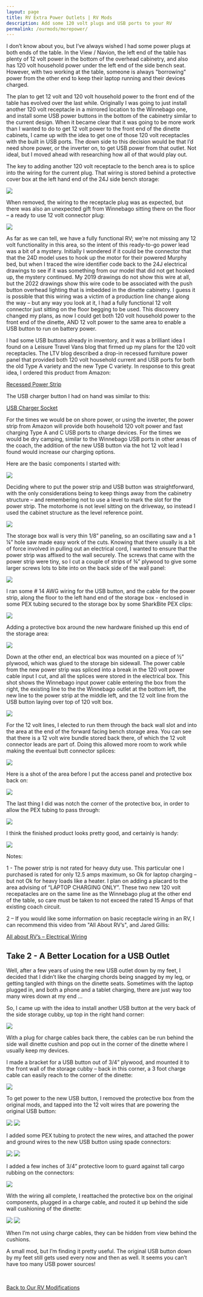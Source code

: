 ```yaml
---
layout: page
title: RV Extra Power Outlets | RV Mods
description: Add some 120 volt plugs and USB ports to your RV
permalink: /ourmods/morepower/
---
```


I don’t know about you, but I’ve always wished I had some power plugs at both ends of the table.  In the View / Navion, the left end of the table has plenty of 12 volt power in the bottom of the overhead cabinetry, and also has 120 volt household power under the left end of the side bench seat.  However, with two working at the table, someone is always "borrowing" power from the other end to keep their laptop running and their devices charged.  

The plan to get 12 volt and 120 volt household power to the front end of the table has evolved over the last while.  Originally I was going to just install another 120 volt receptacle in a mirrored location to the Winnebago one, and install some USB power buttons in the bottom of the cabinetry similar to the current design.  When it became clear that it was going to be more work than I wanted to do to get 12 volt power to the front end of the dinette cabinets, I came up with the idea to get one of those 120 volt receptacles with the built in USB ports.  The down side to this decision would be that I’d need shore power, or the inverter on, to get USB power from that outlet.  Not ideal, but I moved ahead with researching how all of that would play out.

The key to adding another 120 volt receptacle to the bench area is to splice into the wiring for the current plug.  That wiring is stored behind a protective cover box at the left hand end of the 24J side bench storage:

<img src="/assets/webmorepower4.jpg"/>

When removed, the wiring to the receptacle plug was as expected, but there was also an unexpected gift from Winnebago sitting there on the floor – a ready to use 12 volt connector plug:

<img src="/assets/webmorepower5.jpg"/>

As far as we can tell, we have a fully functional RV; we’re not missing any 12 volt functionality in this area, so the intent of this ready-to-go power lead was a bit of a mystery.  Initially I wondered if it could be the connector that that the 24D model uses to hook up the motor for their powered Murphy bed, but when I traced the wire identifier code back to the 24J electrical drawings to see if it was something from our model that did not get hooked up, the mystery continued.  My 2019 drawings do not show this wire at all, but the 2022 drawings show this wire code to be associated with the push button overhead lighting that is imbedded in the dinette cabinetry.  I guess it is possible that this wiring was a victim of a production line change along the way – but any way you look at it, I had a fully functional 12 volt connector just sitting on the floor begging to be used.  This discovery changed my plans, as now I could get both 120 volt household power to the front end of the dinette, AND 12 volt power to the same area to enable a USB button to run on battery power.

I had some USB buttons already in inventory, and it was a brilliant idea I found on a Leisure Travel Vans blog that firmed up my plans for the 120 volt receptacles.  The LTV blog described a drop-in recessed furniture power panel that provided both 120 volt household current and USB ports for both the old Type A variety and the new Type C variety.  In response to this great idea, I ordered this product from Amazon:

<a href = "https://www.amazon.ca/gp/product/B09BN95V5J/ref=ppx_od_dt_b_asin_title_s01?ie=UTF8&psc=1 " target="_blank">Recessed Power Strip </a>

The USB charger button I had on hand was similar to this:

<a href = "https://www.amazon.ca/LinkStyle-Waterproof-Indicator-Charging-Motorcycle/dp/B07GF18DS4/ref=sr_1_5?crid=2LAO9SEGOFPP0&keywords=12+volt+usb+charger+port&qid=1658687421&sprefix=12+volt+usb+charger+port%2Caps%2C202&sr=8-5 " target="_blank">USB Charger Socket </a>

For the times we would be on shore power, or using the inverter, the power strip from Amazon will provide both household 120 volt power and fast charging Type A and C USB ports to charge devices.  For the times we would be dry camping, similar to the Winnebago USB ports in other areas of the coach, the addition of the new USB button via the hot 12 volt lead I found would increase our charging options.

Here are the basic components I started with:

<img src="/assets/webmorepower1.jpg"/>

Deciding where to put the power strip and USB button was straightforward, with the only considerations being to keep things away from the cabinetry structure – and remembering not to use a level to mark the slot for the power strip.  The motorhome is not level sitting on the driveway, so instead I used the cabinet structure as the level reference point.

<img src="/assets/webmorepower2.jpg"/>

The storage box wall is very thin 1/8” paneling, so an oscillating saw and a 1 ¼” hole saw made easy work of the cuts.  Knowing that there usually is a bit of force involved in pulling out an electrical cord, I wanted to ensure that the power strip was affixed to the wall securely.  The screws that came with the power strip were tiny, so I cut a couple of strips of ¾” plywood to give some larger screws lots to bite into on the back side of the wall panel:

<img src="/assets/webmorepower3.jpg"/>

I ran some # 14 AWG wiring for the USB button, and the cable for the power strip, along the floor to the left hand end of the storage box - enclosed in some PEX tubing secured to the storage box by some SharkBite PEX clips:

<img src="/assets/webmorepower6.jpg"/>

Adding a protective box around the new hardware finished up this end of the storage area:

<img src="/assets/webmorepower15.jpg"/>

Down at the other end, an electrical box was mounted on a piece of ½” plywood, which was glued to the storage bin sidewall.  The power cable from the new power strip was spliced into a break in the 120 volt power cable input I cut, and all the splices were stored in the electrical box.  This shot shows the Winnebago input power cable entering the box from the right, the existing line to the the Winnebago outlet at the bottom left, the new line to the power strip at the middle left, and the 12 volt line from the USB button laying over top of 120 volt box.

<img src="/assets/webmorepower8.jpg"/>

For the 12 volt lines, I elected to run them through the back wall slot and into the area at the end of the forward facing bench storage area.   You can see that there is a 12 volt wire bundle stored back there, of which the 12 volt connector leads are part of.  Doing this allowed more room to work while making the eventual butt connector splices:

<img src="/assets/webmorepower9.jpg"/>

Here is a shot of the area before I put the access panel and protective box back on:

<img src="/assets/webmorepower10.jpg"/>

The last thing I did was notch the corner of the protective box, in order to allow the PEX tubing to pass through:

<img src="/assets/webmorepower11.jpg"/>

I think the finished product looks pretty good, and certainly is handy:

<img src="/assets/webmorepower13a.jpg"/>

Notes:

1 - The power strip is not rated for heavy duty use.  This particular one I purchased is rated for only 12.5 amps maximum, so Ok for laptop charging – but not Ok for heavy loads like a heater.  I plan on adding a placard to the area advising of “LAPTOP CHARGING ONLY”.  These two new 120 volt recepatacles are on the same line as the  Winnebago plug at the other end of the table, so care must be taken to not exceed the rated 15 Amps of that existing coach circuit.

2 – If you would like some information on basic receptacle wiring in an RV, I can recommend this video from "All About RV’s", and Jared Gillis:

<a href = "https://www.youtube.com/watch?v=HUJDexXDjm0&list=PLrrS07NUXCMdduq5GoynST9poRQp055rq&index=23&t=620s " target="_blank">All about RV’s – Electrical Wiring </a>

<h2> Take 2 - A Better Location for a USB Outlet </h2>

Well, after a few years of using the new USB outlet down by my feet, I decided that I didn’t like the charging chords being snagged by my leg, or getting tangled with things on the dinette seats.  Sometimes with the laptop plugged in, and both a phone and a tablet charging, there are just way too many wires down at my end ...

So, I came up with the idea to install another USB button at the very back of the side storage cubby, up top in the right hand corner:

<img src="/assets/webusb1a.jpeg"/>

With a plug for charge cables back there, the cables can be run behind the side wall dinette cushion and pop out in the corner of the dinette where I usually keep my devices.

I made a bracket for a USB button out of 3/4” plywood, and mounted it to the front wall of the storage cubby – back in this corner, a 3 foot charge cable can easily reach to the corner of the dinette:

<img src="/assets/webusb2.jpeg"/>

To get power to the new USB button, I removed the protective box from the original mods, and tapped into the 12 volt wires that are powering the original USB button:

<img src="/assets/webusb3.jpeg"/>

<img src="/assets/webusb4.jpeg"/>

I added some PEX tubing to protect the new wires, and attached the power and ground wires to the new USB button using spade connectors:

<img src="/assets/webusb7.jpeg"/>

<img src="/assets/webusb5.jpeg"/>

I added a few inches of 3/4” protective loom to guard against tall cargo rubbing on the connectors:

<img src="/assets/webusb6.jpeg"/>

With the wiring all complete, I reattached the protective box on the original components, plugged in a charge cable, and routed it up behind the side wall cushioning of the dinette:

<img src="/assets/webusb8.jpeg"/>

<img src="/assets/webusb10.jpeg"/>

When I’m not using charge cables, they can be hidden from view behind the cushions.

A small mod, but I’m finding it pretty useful.  The original USB button down by my feet still gets used every now and then as well.  It seems you can’t have too many USB power sources!


<br>

[Back to Our RV Modifications](/ourmods/)
